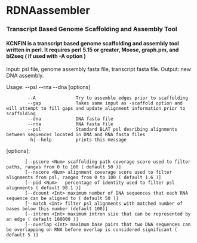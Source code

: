 # RDNAassembler
### Transcript Based Genome Scaffolding and Assembly Tool 

#### KCNFIN is a transcript based genome scaffolding and assembly tool written in perl. It requires perl 5.15 or greater, Moose, graph.pm, and bl2seq ( if used with -A option )   
Input: psl file, genome assembly fasta file, transcript fasta file.
Output: new DNA assembly.


Usage: --psl <string>  --rna <string>  --dna <string>  [options] 
    
            --A               Try to assemble edges prior to scaffolding  
            --gap             Takes same input as -scaffold option and will attempt to fill gaps and update alignment information prior to scaffolding          
            --dna             DNA fasta file
            --rna             RNA fasta file 
            --psl             Standard BLAT psl desribing alignments between sequences located in DNA and RNA fasta files
            -h|--help         prints this message

  [options]:

           [--pscore <Num> scaffolding path coverage score used to filter paths, ranges from 0 to 100 ( default 50 )]
           [--nscore <Num> alignment coverage score used to filter alignments from psl, ranges from 0 to 100 ( default 1.6 )]   
           [--pid <Num>   percentage of identity used to filter psl alignments ( default 98.1 )]
           [--dcount <Int> maximum number of DNA sequences that each RNA sequence can be aligned to ( default 50 )]
           [--match <Int> filter psl alignments with matched number of bases below this number (default 100)]  
           [--intron <Int> maximum intron size that can be represented by an edge ( default 100000 )]  
           [--overlap <Int> maximum base pairs that two DNA sequences can be overlapping on RNA before overlap is considered significant ( default 5 )] 

    




